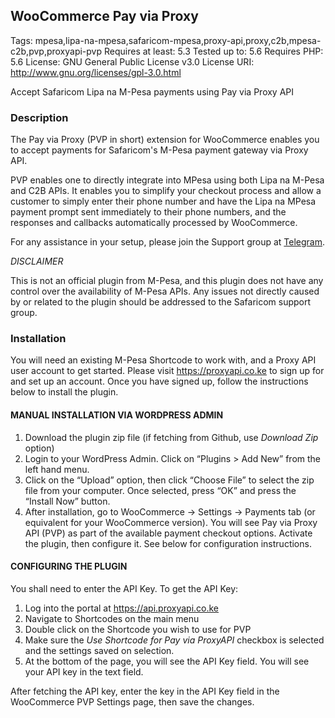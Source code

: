 ## WooCommerce Pay via Proxy
Tags: mpesa,lipa-na-mpesa,safaricom-mpesa,proxy-api,proxy,c2b,mpesa-c2b,pvp,proxyapi-pvp
Requires at least: 5.3
Tested up to: 5.6
Requires PHP: 5.6
License: GNU General Public License v3.0
License URI: http://www.gnu.org/licenses/gpl-3.0.html

Accept Safaricom Lipa na M-Pesa payments using Pay via Proxy API

### Description
The Pay via Proxy (PVP in short) extension for WooCommerce enables you to accept payments for Safaricom's M-Pesa payment gateway via Proxy API.

PVP enables one to directly integrate into MPesa using both Lipa na M-Pesa and C2B APIs. It enables you to simplify your checkout process and allow a customer to simply enter their phone number and have the Lipa na MPesa payment prompt sent immediately to their phone numbers, and the responses and callbacks automatically processed by WooCommerce.

For any assistance in your setup, please join the Support group at [Telegram](https://t.me/joinchat/I-jBHE2JnVFAfGpjWRgJbA).

*DISCLAIMER*

This is not an official plugin from M-Pesa, and this plugin does not have any control over the availability of M-Pesa APIs. Any issues not directly caused by or related to the plugin should be addressed to the Safaricom support group.

### Installation
You will need an existing M-Pesa Shortcode to work with, and a Proxy API user account to get started. Please visit https://proxyapi.co.ke to sign up for and set up an account. Once you have signed up, follow the instructions below to install the plugin.

#### MANUAL INSTALLATION VIA WORDPRESS ADMIN
1. Download the plugin zip file (if fetching from Github, use *Download Zip* option)
2. Login to your WordPress Admin. Click on “Plugins > Add New” from the left hand menu.
3. Click on the “Upload” option, then click “Choose File” to select the zip file from your computer. Once selected, press “OK” and press the “Install Now” button.
4. After installation, go to WooCommerce -> Settings -> Payments tab (or equivalent for your WooCommerce version). You will see Pay via Proxy API (PVP) as part of the available payment checkout options. Activate the plugin, then configure it. See below for configuration instructions.

#### CONFIGURING THE PLUGIN
You shall need to enter the API Key. To get the API Key:
1. Log into the portal at https://api.proxyapi.co.ke
2. Navigate to Shortcodes on the main menu
3. Double click on the Shortcode you wish to use for PVP
4. Make sure the *Use Shortcode for Pay via ProxyAPI* checkbox is selected and the settings saved on selection.
5. At the bottom of the page, you will see the API Key field. You will see your API key in the text field.

After fetching the API key, enter the key in the API Key field in the WooCommerce PVP Settings page, then save the changes.
